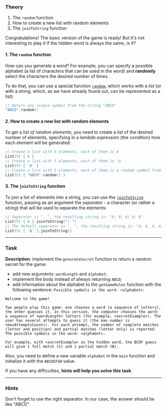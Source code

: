 ### Theory

1. The `random` function
2. How to create a new list with random elements
3. The `joinToString` function

Congratulations! The basic version of the game is ready! 
But it's not interesting to play it if the hidden word is always the same, is it?

#### 1. The `random` function

How can you generate a word? 
For example, you can specify a possible alphabet 
(a list of characters that can be used in the word) 
and **randomly** select the characters the desired number of times.

To do that, you can use a special function [`random`](https://kotlinlang.org/api/latest/jvm/stdlib/kotlin.text/random.html), 
which works with a _list_ (or with a _string_, which, as we have already found out, 
can be represented as a list):

```kotlin
// Return any single symbol from the string "ABCD"
"ABCD".random()
```

#### 2. How to create a new list with random elements

To get a _list of random elements_, you need to create a list of the desired number 
of elements, specifying in a _lambda expression_ (the condition) 
how each element will be generated:
```kotlin
// Create a list with 5 elements, each of them is 6
List(5) { 6 }
// Create a list with 5 elements, each of them is 'A'
List(5) { 'A' }
// Create a list with 5 elements, each of them is a random symbol from the string "ABCD"
List(5) { "ABCD".random() }
```

#### 3. The `joinToString` function

To join a list of elements into a string, 
you can use the [`joinToString`](https://kotlinlang.org/api/latest/jvm/stdlib/kotlin.sequences/join-to-string.html) 
function, passing as an argument the _separator_ - a character (or rather a _string_) 
that will be used to separate the elements:
```kotlin
// Separator is ", ", the resulting string is: "6; 6; 6; 6; 6"
List(5) { 6 }.joinToString("; ")
// The default separator is ", ", the resulting string is: "A, A, A, A, A"
List(5) { 'A' }.joinToString()
```

___

### Task

**Description**: implement the `generateSecret` function to return a random secret for the game:
- add new arguments: `wordLength` and `alphabet`;
- implement the body instead of always returning `ABCD`;
- add information about the alphabet to the `getGameRules` function with the following sentence:
`Possible symbols in the word: <alphabet>`:
```text
Welcome to the game! 

Two people play this game: one chooses a word (a sequence of letters), the other guesses it. In this version, the computer chooses the word: a sequence of <wordLength> letters (for example, <secretExample>). The user has several attempts to guess it (the max number is <maxAttemptsCount>). For each attempt, the number of complete matches (letter and position) and partial matches (letter only) is reported. The possible symbols in the word: <alphabet>. 

For example, with <secretExample> as the hidden word, the BCDF guess will give 1 full match (C) and 1 partial match (B).

```

Also, you need to define a new variable `alphabet` in the `main` function and initialize it with the `ABCDEFGH` value.

If you have any difficulties, **hints will help you solve this task**.

----

### Hints

<div class="hint" title="The separator in the secret">
  Don't forget to use the right separator. In our case, the answer should be like "ABCD".
</div>
